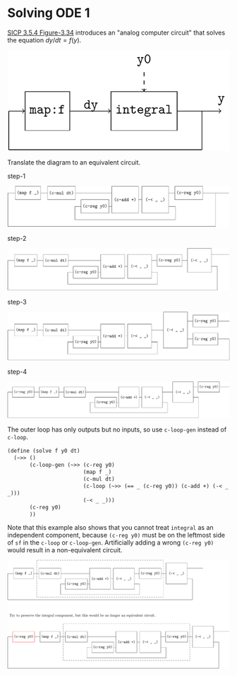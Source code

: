 # Solving ODE 1

[SICP 3.5.4 Figure-3.34](https://web.mit.edu/6.001/6.037/sicp.pdf) introduces an "analog computer circuit" that solves the equation $dy/dt = f(y)$.

![image-20231218064717141](figures/image-20231218064717141.png)

Translate the diagram to an equivalent circuit.

step-1

![image-20231218065141288](figures/image-20231218065141288.png)

step-2

![image-20231218065221026](figures/image-20231218065221026.png)

step-3

![image-20231218065255779](figures/image-20231218065255779.png)

step-4

![image-20231218065327507](figures/image-20231218065327507.png)

The outer loop has only outputs but no inputs, so use `c-loop-gen` instead of `c-loop`.

```
(define (solve f y0 dt)
  (~>> ()
       (c-loop-gen (~>> (c-reg y0)
                        (map f _)
                        (c-mul dt)
                        (c-loop (~>> (== _ (c-reg y0)) (c-add +) (-< _ _)))
                        (-< _ _)))
       (c-reg y0)
       ))
```

Note that this example also shows that you cannot treat `integral` as an independent component, because `(c-reg y0)` must be on the leftmost side of `sf` in the `c-loop` or `c-loop-gen`. Artificially adding a wrong `(c-reg y0)` would result in a non-equivalent circuit.

![image-20231220070604975](figures/image-20231220070604975.png)

